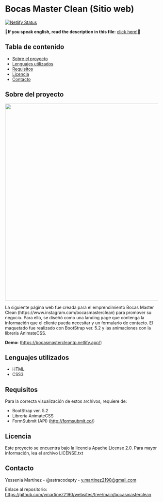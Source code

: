 # Bocas Master Clean (Sitio web)
[![Netlify Status](https://api.netlify.com/api/v1/badges/c9aa7e01-ab0d-4b47-abed-7094ed011877/deploy-status)](https://app.netlify.com/sites/bocasmastercleantp/deploys)

 **:red_circle:If you speak english, read the description in this file:** [click here!](README(ENG).md):red_circle: 

## Tabla de contenido
- [Sobre el proyecto](https://github.com/ymartinez2190/websites/edit/main/bocasmasterclean/README.md#sobre-del-proyecto)
- [Lenguajes utilizados](https://github.com/ymartinez2190/websites/edit/main/bocasmasterclean/README.md#lenguajes-utilizados)
- [Requisitos](https://github.com/ymartinez2190/websites/edit/main/bocasmasterclean/README.md#requisitos)
- [Licencia](https://github.com/ymartinez2190/websites/edit/main/bocasmasterclean/README.md#licencia)
- [Contacto](https://github.com/ymartinez2190/websites/edit/main/bocasmasterclean/README.md#contacto)

## Sobre del proyecto
<p align="center">
<img src="https://github.com/ymartinez2190/Bocas-master-clean-website/blob/main/img/Bocas-master-clean-website-complete-screenshot.png" width="700" height="650">
</p>
La siguiente página web fue creada para el emprendimiento Bocas Master Clean (https://www.instagram.com/bocasmasterclean) para promover su negocio. Para ello, se diseñó como una landing page que contenga la información que el cliente pueda necesitar y un formulario de contacto. El maquetado fue realizado con BootStrap ver. 5.2 y las animaciones con la librería AnimateCSS.

**Demo:** (https://bocasmastercleantp.netlify.app/)

## Lenguajes utilizados
 - HTML
 - CSS3

## Requisitos
Para la correcta visualización de estos archivos, requiere de:
- BootStrap ver. 5.2
- Librería AnimateCSS
- FormSubmit (API) (http://formsubmit.co/)

## Licencia
Este proyecto se encuentra bajo la licencia Apache License 2.0. Para mayor información, lea el archivo LICENSE.txt

## Contacto
Yessenia Martínez - @astracodepty - y.martinez2190@gmail.com

Enlace al repositorio: https://github.com/ymartinez2190/websites/tree/main/bocasmasterclean
